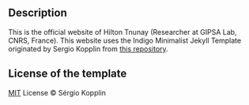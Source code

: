 ## Description

This is the official website of Hilton Tnunay (Researcher at GIPSA Lab, CNRS, France).
This website uses the Indigo Minimalist Jekyll Template originated by Sergio Kopplin from <a href="https://github.com/sergiokopplin/indigo">this repository</a>.

## License of the template

[MIT](http://kopplin.mit-license.org/) License © Sérgio Kopplin
